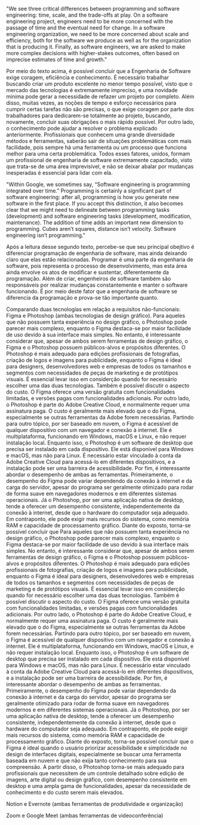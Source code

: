 "We see three critical differences between programming and software engineering: time, scale, and the trade-offs at play. On a software engineering project, engineers need to be more concerned with the passage of time and the eventual need for change. In a software engineering organization, we need to be more concerned about scale and efficiency, both for the software we produce as well as for the organization that is producing it. Finally, as software engineers, we are asked to make more complex decisions with higher-stakes outcomes, often based on imprecise estimates of time and growth."

Por meio do texto acima, é possível concluir que a Engenharia de Software exige coragem, eficiência e conhecimento. É necessário trabalhar buscando criar um produto excelente no menor tempo possível, visto que o mercado das tecnologias é extremamente impreciso, e uma novidade mínima pode gerar a necessidade de refazer um projeto por completo. Além disso, muitas vezes, as noções de tempo e esforço necessários para cumprir certas tarefas não são precisas, o que exige coragem por parte dos trabalhadores para dedicarem-se totalmente ao projeto, buscando, novamente, concluir suas obrigações o mais rápido possível. Por outro lado, o conhecimento pode ajudar a resolver o problema explicado anteriormente. Profissionais que conhecem uma grande diversidade métodos e ferramentas, saberão sair de situações problemáticas com mais facilidade, pois sempre há uma ferramenta ou um processo que funciona melhor para uma certa problemática. Todos esses fatores, unidos, formam um profissional de engenharia de software extremamente capacitado, visto que trata-se de uma área imprevisível, e não se deixar abalar por mudanças inesperadas é essencial para lidar com ela. 

"Within Google, we sometimes say, “Software engineering is programming integrated over time.” Programming is certainly a significant part of software engineering: after all, programming is how you generate new software in the first place. If you accept this distinction, it also becomes clear that we might need to delineate between programming tasks (development) and software engineering tasks (development, modification, maintenance). The addition of time adds an important new dimension to programming. Cubes aren’t squares, distance isn’t velocity. Software engineering isn’t programming."

Após a leitura desse segundo texto, percebe-se que seu principal obejtivo é diferenciar programação de engenharia de software, mas ainda deixando claro que elas estão relacionadas. Programar é uma parte da engenharia de software, pois representa o processo de desenvolvimento, mas esta área ainda envolve os atos de modificar e sustentar, diferentemente da programação. Além de criar, engenheiros de software também são responsáveis por realizar mudanças constantemente e manter o software funcionando. É por meio deste fator que a engenharia de software se diferencia da programação e prova-se tão importante quanto.

Comparando duas tecnologias em relação a requisitos não-funcionais: 
Figma e Photoshop (ambas tecnologias de design gráfico).
Para aqueles que não possuem tanta experiência no design gráfico, o Photoshop pode parecer mais complexo, enquanto o Figma destaca-se por maior facilidade de uso devido à sua interface mais simples. No entanto, é interessante considerar que, apesar de ambos serem ferramentas de design gráfico, o Figma e o Photoshop possuem públicos-alvos e propósitos diferentes. O Photoshop é mais adequado para edições profissionais de fotografias, criação de logos e imagens para publicidade, enquanto o Figma é ideal para designers, desenvolvedores web e empresas de todos os tamanhos e segmentos com necessidades de peças de marketing e de protótipos visuais. É essencial levar isso em considerção quando for necessário escolher uma das duas tecnologias. Também é possível discutir o aspecto do custo. O Figma oferece uma versão gratuita com funcionalidades limitadas, e versões pagas com funcionalidades adicionais. Por outro lado, o Photoshop é parte do Adobe Creative Cloud, e normalmente requer uma assinatura paga. O custo é geralmente mais elevado que o do Figma, especialmente se outras ferramentas da Adobe forem necessárias. Partindo para outro tópico, por ser baseado em nuvem, o Figma é acessível de qualquer dispositivo com um navegador e conexão à internet. Ele é multiplataforma, funcionando em Windows, macOS e Linux, e não requer instalação local. Enquanto isso, o Photoshop é um software de desktop que precisa ser instalado em cada dispositivo. Ele está disponível para Windows e macOS, mas não para Linux. É necessário estar vinculado à conta da Adobe Creative Cloud para acessá-lo em diferentes dispositivos, e a instalação pode ser uma barreira de acessibilidade. Por fim, é interessante abordar o desempenho de ambas as ferramentas. Primeiramente, o desempenho do Figma pode variar dependendo da conexão à internet e da carga do servidor, apesar do programa ser geralmente otimizado para rodar de forma suave em navegadores modernos e em diferentes sistemas operacionais. Já o Photoshop, por ser uma aplicação nativa de desktop, tende a oferecer um desempenho consistente, independentemente da conexão à internet, desde que o hardware do computador seja adequado. Em contraponto, ele pode exigir mais recursos do sistema, como memória RAM e capacidade de processamento gráfico. Diante do exposto, torna-se possível concluir que 
Para aqueles que não possuem tanta experiência no design gráfico, o Photoshop pode parecer mais complexo, enquanto o Figma destaca-se por maior facilidade de uso devido à sua interface mais simples. No entanto, é interessante considerar que, apesar de ambos serem ferramentas de design gráfico, o Figma e o Photoshop possuem públicos-alvos e propósitos diferentes. O Photoshop é mais adequado para edições profissionais de fotografias, criação de logos e imagens para publicidade, enquanto o Figma é ideal para designers, desenvolvedores web e empresas de todos os tamanhos e segmentos com necessidades de peças de marketing e de protótipos visuais. É essencial levar isso em considerção quando for necessário escolher uma das duas tecnologias. Também é possível discutir o aspecto do custo. O Figma oferece uma versão gratuita com funcionalidades limitadas, e versões pagas com funcionalidades adicionais. Por outro lado, o Photoshop é parte do Adobe Creative Cloud, e normalmente requer uma assinatura paga. O custo é geralmente mais elevado que o do Figma, especialmente se outras ferramentas da Adobe forem necessárias. Partindo para outro tópico, por ser baseado em nuvem, o Figma é acessível de qualquer dispositivo com um navegador e conexão à internet. Ele é multiplataforma, funcionando em Windows, macOS e Linux, e não requer instalação local. Enquanto isso, o Photoshop é um software de desktop que precisa ser instalado em cada dispositivo. Ele está disponível para Windows e macOS, mas não para Linux. É necessário estar vinculado à conta da Adobe Creative Cloud para acessá-lo em diferentes dispositivos, e a instalação pode ser uma barreira de acessibilidade. Por fim, é interessante abordar o desempenho de ambas as ferramentas. Primeiramente, o desempenho do Figma pode variar dependendo da conexão à internet e da carga do servidor, apesar do programa ser geralmente otimizado para rodar de forma suave em navegadores modernos e em diferentes sistemas operacionais. Já o Photoshop, por ser uma aplicação nativa de desktop, tende a oferecer um desempenho consistente, independentemente da conexão à internet, desde que o hardware do computador seja adequado. Em contraponto, ele pode exigir mais recursos do sistema, como memória RAM e capacidade de processamento gráfico. Diante do exposto, torna-se possível concluir que o Figma é ideal quando o usuário priorizar acessibilidade e simplicidade no design de interfaces digitais, especialmente se buscar uma ferramenta baseada em nuvem e que não exija tanto conhecimento para sua compreensão. A partir disso, o Photoshop torna-se mais adequado para profissionais que necessitem de um controle detalhado sobre edição de imagens, arte digital ou design gráfico, com desempenho consistente em desktop e uma ampla gama de funcionalidades, apesar da necessidade de conhecimento e do custo serem mais elevados.

Notion e Evernote (ambas ferramentas de produtividade e organização)

Zoom e Google Meet (ambas ferramentas de videoconferência)

